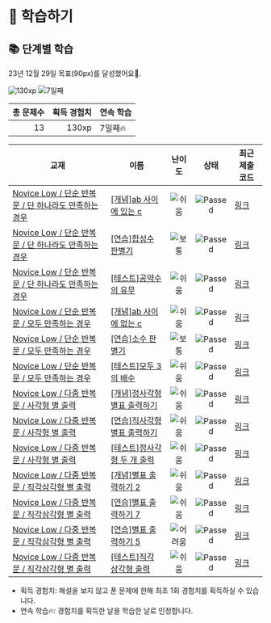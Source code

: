 # 📖 학습하기

## 📚 단계별 학습
23년 12월 29일 목표(90px)를 달성했어요🥳.

![130xp](https://img.shields.io/badge/EXP-130xp-%235cb85c.svg?for-the-badge)
![7일째](https://img.shields.io/badge/연속학습-7일째-%23E34F26.svg?for-the-badge)

|총 문제수|획득 경험치|연속 학습|
|---:|---:|---|
13|130xp|7일째🔥|

|교재|이름|난이도|상태|최근 제출 코드|
|---|---|:---:|:---:|---|
|[Novice Low / 단순 반복문 / 단 하나라도 만족하는 경우](https://www.codetree.ai/missions?missionId=4)|[[개념]ab 사이에 있는 c](https://www.codetree.ai/missions/4/problems/c-between-a-and-b)|![쉬움][easy]|![Passed][passed]|[링크](https://github.com/whtk097/codetree-TILs/blob/main/231229/ab%20%EC%82%AC%EC%9D%B4%EC%97%90%20%EC%9E%88%EB%8A%94%20c/c-between-a-and-b.c)|
|[Novice Low / 단순 반복문 / 단 하나라도 만족하는 경우](https://www.codetree.ai/missions?missionId=4)|[[연습]합성수 판별기](https://www.codetree.ai/missions/4/problems/factorization-discriminator)|![보통][medium]|![Passed][passed]|[링크](https://github.com/whtk097/codetree-TILs/blob/main/231229/%ED%95%A9%EC%84%B1%EC%88%98%20%ED%8C%90%EB%B3%84%EA%B8%B0/factorization-discriminator.c)|
|[Novice Low / 단순 반복문 / 단 하나라도 만족하는 경우](https://www.codetree.ai/missions?missionId=4)|[[테스트]공약수의 유무](https://www.codetree.ai/missions/4/problems/presence-or-absence-of-a-common-divisor)|![쉬움][easy]|![Passed][passed]|[링크](https://github.com/whtk097/codetree-TILs/blob/main/231229/%EA%B3%B5%EC%95%BD%EC%88%98%EC%9D%98%20%EC%9C%A0%EB%AC%B4/presence-or-absence-of-a-common-divisor.c)|
|[Novice Low / 단순 반복문 / 모두 만족하는 경우](https://www.codetree.ai/missions?missionId=4)|[[개념]ab 사이에 없는 c](https://www.codetree.ai/missions/4/problems/c-between-a-and-b-2)|![쉬움][easy]|![Passed][passed]|[링크](https://github.com/whtk097/codetree-TILs/blob/main/231229/ab%20%EC%82%AC%EC%9D%B4%EC%97%90%20%EC%97%86%EB%8A%94%20c/c-between-a-and-b-2.c)|
|[Novice Low / 단순 반복문 / 모두 만족하는 경우](https://www.codetree.ai/missions?missionId=4)|[[연습]소수 판별기](https://www.codetree.ai/missions/4/problems/prime-number-discriminator)|![보통][medium]|![Passed][passed]|[링크](https://github.com/whtk097/codetree-TILs/blob/main/231229/%EC%86%8C%EC%88%98%20%ED%8C%90%EB%B3%84%EA%B8%B0/prime-number-discriminator.c)|
|[Novice Low / 단순 반복문 / 모두 만족하는 경우](https://www.codetree.ai/missions?missionId=4)|[[테스트]모두 3의 배수](https://www.codetree.ai/missions/4/problems/all-multiples-of-3)|![쉬움][easy]|![Passed][passed]|[링크](https://github.com/whtk097/codetree-TILs/blob/main/231229/%EB%AA%A8%EB%91%90%203%EC%9D%98%20%EB%B0%B0%EC%88%98/all-multiples-of-3.c)|
|[Novice Low / 다중 반복문 / 사각형 별 출력](https://www.codetree.ai/missions?missionId=4)|[[개념]정사각형 별표 출력하기](https://www.codetree.ai/missions/4/problems/print-stars-in-square)|![쉬움][easy]|![Passed][passed]|[링크](https://github.com/whtk097/codetree-TILs/blob/main/231229/%EC%A0%95%EC%82%AC%EA%B0%81%ED%98%95%20%EB%B3%84%ED%91%9C%20%EC%B6%9C%EB%A0%A5%ED%95%98%EA%B8%B0/print-stars-in-square.c)|
|[Novice Low / 다중 반복문 / 사각형 별 출력](https://www.codetree.ai/missions?missionId=4)|[[연습]직사각형 별표 출력하기](https://www.codetree.ai/missions/4/problems/print-stars-in-rectangle)|![쉬움][easy]|![Passed][passed]|[링크](https://github.com/whtk097/codetree-TILs/blob/main/231229/%EC%A7%81%EC%82%AC%EA%B0%81%ED%98%95%20%EB%B3%84%ED%91%9C%20%EC%B6%9C%EB%A0%A5%ED%95%98%EA%B8%B0/print-stars-in-rectangle.c)|
|[Novice Low / 다중 반복문 / 사각형 별 출력](https://www.codetree.ai/missions?missionId=4)|[[테스트]정사각형 두 개 출력](https://www.codetree.ai/missions/4/problems/output-two-rectangles)|![쉬움][easy]|![Passed][passed]|[링크](https://github.com/whtk097/codetree-TILs/blob/main/231229/%EC%A0%95%EC%82%AC%EA%B0%81%ED%98%95%20%EB%91%90%20%EA%B0%9C%20%EC%B6%9C%EB%A0%A5/output-two-rectangles.c)|
|[Novice Low / 다중 반복문 / 직각삼각형  별 출력](https://www.codetree.ai/missions?missionId=4)|[[개념]별표 출력하기 2](https://www.codetree.ai/missions/4/problems/print-star-2)|![쉬움][easy]|![Passed][passed]|[링크](https://github.com/whtk097/codetree-TILs/blob/main/231229/%EB%B3%84%ED%91%9C%20%EC%B6%9C%EB%A0%A5%ED%95%98%EA%B8%B0%202/print-star-2.c)|
|[Novice Low / 다중 반복문 / 직각삼각형  별 출력](https://www.codetree.ai/missions?missionId=4)|[[연습]별표 출력하기 7](https://www.codetree.ai/missions/4/problems/print-star-7)|![쉬움][easy]|![Passed][passed]|[링크](https://github.com/whtk097/codetree-TILs/blob/main/231229/%EB%B3%84%ED%91%9C%20%EC%B6%9C%EB%A0%A5%ED%95%98%EA%B8%B0%207/print-star-7.c)|
|[Novice Low / 다중 반복문 / 직각삼각형  별 출력](https://www.codetree.ai/missions?missionId=4)|[[연습]별표 출력하기 5](https://www.codetree.ai/missions/4/problems/print-star-5)|![어려움][hard]|![Passed][passed]|[링크](https://github.com/whtk097/codetree-TILs/blob/main/231229/%EB%B3%84%ED%91%9C%20%EC%B6%9C%EB%A0%A5%ED%95%98%EA%B8%B0%205/print-star-5.c)|
|[Novice Low / 다중 반복문 / 직각삼각형  별 출력](https://www.codetree.ai/missions?missionId=4)|[[테스트]직각 삼각형 출력](https://www.codetree.ai/missions/4/problems/Right-triangle-and-output)|![쉬움][easy]|![Passed][passed]|[링크](https://github.com/whtk097/codetree-TILs/blob/main/231229/%EC%A7%81%EA%B0%81%20%EC%82%BC%EA%B0%81%ED%98%95%20%EC%B6%9C%EB%A0%A5/Right-triangle-and-output.c)|


* 획득 경험치: 해설을 보지 않고 푼 문제에 한해 최초 1회 경험치를 획득하실 수 있습니다.
* 연속 학습:fire:: 경험치를 획득한 날을 학습한 날로 인정합니다.










[b5]: https://img.shields.io/badge/Bronze_5-%235D3E31.svg
[b4]: https://img.shields.io/badge/Bronze_4-%235D3E31.svg
[b3]: https://img.shields.io/badge/Bronze_3-%235D3E31.svg
[b2]: https://img.shields.io/badge/Bronze_2-%235D3E31.svg
[b1]: https://img.shields.io/badge/Bronze_1-%235D3E31.svg
[s5]: https://img.shields.io/badge/Silver_5-%23394960.svg
[s4]: https://img.shields.io/badge/Silver_4-%23394960.svg
[s3]: https://img.shields.io/badge/Silver_3-%23394960.svg
[s2]: https://img.shields.io/badge/Silver_2-%23394960.svg
[s1]: https://img.shields.io/badge/Silver_1-%23394960.svg
[g5]: https://img.shields.io/badge/Gold_5-%23FFC433.svg
[g4]: https://img.shields.io/badge/Gold_4-%23FFC433.svg
[g3]: https://img.shields.io/badge/Gold_3-%23FFC433.svg
[g2]: https://img.shields.io/badge/Gold_2-%23FFC433.svg
[g1]: https://img.shields.io/badge/Gold_1-%23FFC433.svg
[p5]: https://img.shields.io/badge/Platinum_5-%2376DDD8.svg
[p4]: https://img.shields.io/badge/Platinum_4-%2376DDD8.svg
[p3]: https://img.shields.io/badge/Platinum_3-%2376DDD8.svg
[p2]: https://img.shields.io/badge/Platinum_2-%2376DDD8.svg
[p1]: https://img.shields.io/badge/Platinum_1-%2376DDD8.svg
[passed]: https://img.shields.io/badge/Passed-%23009D27.svg
[failed]: https://img.shields.io/badge/Failed-%23D24D57.svg
[easy]: https://img.shields.io/badge/쉬움-%235cb85c.svg?for-the-badge
[medium]: https://img.shields.io/badge/보통-%23FFC433.svg?for-the-badge
[hard]: https://img.shields.io/badge/어려움-%23D24D57.svg?for-the-badge
